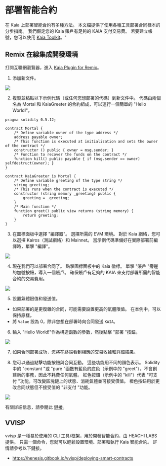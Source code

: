 # 部署智能合約

在 Kaia 上部署智能合約有多種方法。 本文檔提供了使用各種工具部署合同樣本的分步指南。 我們假定您的 Kaia 賬戶有足夠的 KAIA 支付交易費。 若要建立帳號，您可以使用 [Kaia Toolkit](https://toolkit.kaia.io/account/)。"

## Remix 在線集成開發環境<a id="remix-ide"></a>

打開互聯網瀏覽器，進入 [Kaia Plugin for Remix](https://ide.kaia.io)。

1. 添加新文件。

![](/img/build/smart-contracts/01_deployment_ide.png)

2. 複製並粘貼以下示例代碼（或任何您想部署的代碼）到新文件中。 代碼由兩個名為 Mortal 和 KaiaGreeter 的合約組成，可以運行一個簡單的 "Hello World!"。

```
pragma solidity 0.5.12;

contract Mortal {
    /* Define variable owner of the type address */
    address payable owner;
    /* This function is executed at initialization and sets the owner of the contract */
    constructor () public { owner = msg.sender; }
    /* Function to recover the funds on the contract */
    function kill() public payable { if (msg.sender == owner) selfdestruct(owner); }
}

contract KaiaGreeter is Mortal {
    /* Define variable greeting of the type string */
    string greeting;
    /* This runs when the contract is executed */
    constructor (string memory _greeting) public {
        greeting = _greeting;
    }
    /* Main function */
    function greet() public view returns (string memory) {
        return greeting;
    }
}
```

3. 在圖標面板中選擇 "編譯器"。 選擇所需的 EVM 環境。 對於 Kaia 網絡，您可以選擇 Kairos（測試網絡）和 Mainnet。 當示例代碼準備好在實際部署前編譯時，單擊 "編譯"。

![](/img/build/smart-contracts/02_deployment_compile.png)

4. 現在我們可以部署合同了。 點擊圖標面板中的 Kaia 徽標。 單擊 "賬戶 "旁邊的加號按鈕，導入一個賬戶。 確保賬戶有足夠的 KAIA 來支付部署所需的智能合約的交易費用。

![](/img/build/smart-contracts/05_deployment_account.png)

5. 設置氣體限值和發送值。

- 如果部署的是更復雜的合同，可能需要設置更高的氣體限值。 在本例中，可以保持原樣。
- 將 `Value` 設為 0，除非您想在部署時向合同發送 `KAIA`。

6. 輸入 "Hello World!"作為構造函數的參數，然後點擊 "部署 "按鈕。

![](/img/build/smart-contracts/03_deployment_hello.png)

7. 如果合同部署成功，您將在終端看到相應的交易收據和詳細結果。

8. 您可以通過點擊功能按鈕與合同互動。 這些功能用不同的顏色表示。 Solidity中的 "constant "或 "pure "函數有藍色的底色（示例中的 "greet"），不會創建新的事務，因此不耗費任何氣體。 紅色按鈕（示例中的 "kill"）代表 "可支付 "功能，可改變區塊鏈上的狀態、消耗氣體並可接受價值。 橙色按鈕用於更改合同狀態但不接受值的 "非支付 "功能。

![](/img/build/smart-contracts/06_deployment_functions.png)

有關詳細信息，請參閱此 [鏈接](../ide-and-tools/ide-and-tools.md)。

## VVISP <a id="vvisp"></a>

vvisp 是一種易於使用的 CLI 工具/框架，用於開發智能合約，由 HEACHI LABS 提供。 只需一個命令，您就可以輕鬆設置環境、部署和執行 Kaia 智能合約。 詳情請參考以下鏈接。

- https://henesis.gitbook.io/vvisp/deploying-smart-contracts